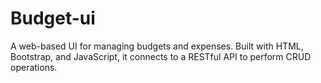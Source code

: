 # Budget-ui
A web-based UI for managing budgets and expenses. Built with HTML, Bootstrap, and JavaScript, it connects to a RESTful API to perform CRUD operations.
